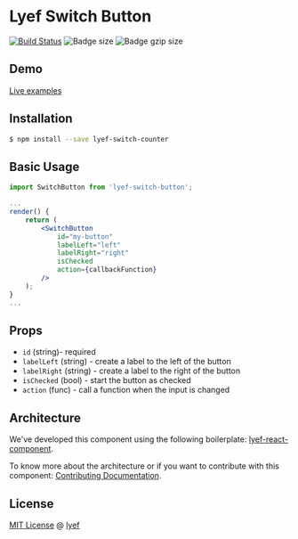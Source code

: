 # Lyef Switch Button
[![Build Status](https://travis-ci.org/lyef/lyef-switch-button.svg?branch=master)](https://travis-ci.org/lyef/lyef-switch-button)
![Badge size](https://badge-size.herokuapp.com/lyef/lyef-switch-button/master/dist/Main.min.js.svg)
![Badge gzip size](https://badge-size.herokuapp.com/lyef/lyef-switch-button/master/dist/Main.min.js.svg?compression=gzip)

## Demo

[Live examples](https://lyef.github.io/lyef-switch-button)

## Installation

```sh
$ npm install --save lyef-switch-counter
```

## Basic Usage

```jsx
import SwitchButton from 'lyef-switch-button';

...
render() {
    return (
        <SwitchButton
            id="my-button"
            labelLeft="left"
            labelRight="right"
            isChecked
            action={callbackFunction}
        />
    );
}
...
```

## Props

- `id` (string)- required
- `labelLeft` (string) - create a label to the left of the button
- `labelRight` (string) - create a label to the right of the button
- `isChecked` (bool) - start the button as checked
- `action` (func) - call a function when the input is changed

## Architecture

We've developed this component using the following boilerplate:
[lyef-react-component](https://github.com/lyef/lyef-react-component).

To know more about the architecture or if you want to contribute with this component:
[Contributing Documentation](https://github.com/lyef/lyef-switch-button/blob/master/CONTRIBUTING.md).

## License

[MIT License](https://github.com/lyef/lyef-switch-button/blob/master/LICENSE.md) @ [lyef](https://lyef.github.io/)
